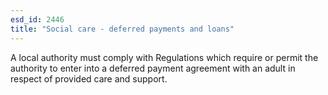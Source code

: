 ```yaml
---
esd_id: 2446
title: "Social care - deferred payments and loans"
---
```


A local authority must comply with Regulations which require or permit the authority to enter into a deferred payment agreement with an adult in respect of provided care and support.

